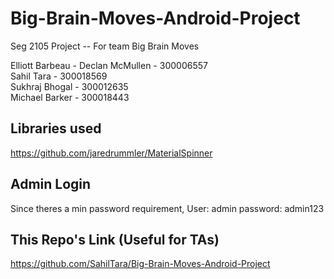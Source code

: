 # Big-Brain-Moves-Android-Project
Seg 2105 Project -- For team Big Brain Moves

Elliott Barbeau - 
Declan McMullen - 300006557  
Sahil Tara - 300018569  
Sukhraj Bhogal - 300012635  
Michael Barker - 300018443  

## Libraries used
https://github.com/jaredrummler/MaterialSpinner
## Admin Login
Since theres a min password requirement,
User: admin
password: admin123

## This Repo's Link (Useful for TAs)
https://github.com/SahilTara/Big-Brain-Moves-Android-Project